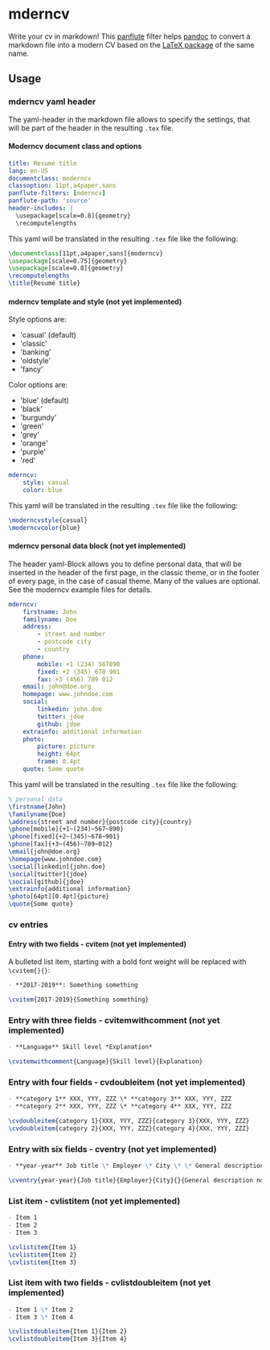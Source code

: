 # mderncv

Write your cv in markdown! This [panflute]( http://scorreia.com/software/panflute/ ) filter helps [pandoc]( https://pandoc.org/ ) to convert a markdown file into a modern CV based on the [LaTeX package]( https://github.com/xdanaux/moderncv ) of the same name.

## Usage

### mderncv yaml header

The yaml-header in the markdown file allows to specify the settings, that will be part of the header in the resulting `.tex` file.

#### Moderncv document class and options

```yaml
title: Resumé title
lang: en-US
documentclass: moderncv
classoption: 11pt,a4paper,sans
panflute-filters: [mderncv]
panflute-path: 'source'
header-includes: |
  \usepackage[scale=0.8]{geometry}
  \recomputelengths
```

This yaml will be translated in the resulting `.tex` file like the following:

```latex
\documentclass[11pt,a4paper,sans]{moderncv}
\usepackage[scale=0.75]{geometry}
\usepackage[scale=0.8]{geometry}
\recomputelengths
\title{Resumé title} 
```

#### mderncv template and style (not yet implemented)

Style options are:

- 'casual' (default)
- 'classic'
- 'banking'
- 'oldstyle'
- 'fancy'

Color options are:

 - 'blue' (default)
 - 'black'
 - 'burgundy'
 - 'green'
 - 'grey'
 - 'orange'
 - 'purple'
 - 'red'

```yaml
mderncv:
    style: casual
    color: blue 
```

This yaml will be translated in the resulting `.tex` file like the following:

```latex
\moderncvstyle{casual}
\moderncvcolor{blue}
```

#### mderncv personal data block (not yet implemented)

The header yaml-Block allows you to define personal data, that will be inserted in the header of the first page, in the classic theme, or in the footer of every page, in the case of casual theme. Many of the values are optional. See the moderncv example files for details.

```yaml
mderncv:
    firstname: John
    familyname: Doe
    address: 
        - street and number
        - postcode city
        - country
    phone:
        mobile: +1 (234) 567890
        fixed: +2 (345) 678 901
        fax: +3 (456) 789 012
    email: john@doe.org
    homepage: www.johndoe.com
    social:
        linkedin: john.doe
        twitter: jdoe
        github: jdoe
    extrainfo: additional information
    photo:
        picture: picture
        height: 64pt
        frame: 0.4pt
    quote: Some quote
```

This yaml will be translated in the resulting `.tex` file like the following:

```latex
% personal data
\firstname{John}
\familyname{Doe}
\address{street and number}{postcode city}{country}
\phone[mobile]{+1~(234)~567~890}
\phone[fixed]{+2~(345)~678~901}
\phone[fax]{+3~(456)~789~012}
\email{john@doe.org}
\homepage{www.johndoe.com}
\social[linkedin]{john.doe}
\social[twitter]{jdoe}
\social[github]{jdoe}
\extrainfo{additional information}
\photo[64pt][0.4pt]{picture}
\quote{Some quote}
```

### cv entries

#### Entry with two fields - cvitem (not yet implemented)

A bulleted list item, starting with a bold font weight will be replaced with `\cvitem{}{}`:

```markdown
- **2017-2019**: Something something
```

```latex
\cvitem{2017-2019}{Something something}
```

### Entry with three fields - cvitemwithcomment (not yet implemented)

```markdown
- **Language** Skill level *Explanation*
```

```latex
\cvitemwithcomment{Language}{Skill level}{Explanation} 
```

### Entry with four fields - cvdoubleitem (not yet implemented)

```markdown
- **category 1** XXX, YYY, ZZZ \* **category 3** XXX, YYY, ZZZ
- **category 2** XXX, YYY, ZZZ \* **category 4** XXX, YYY, ZZZ
```

```latex
\cvdoubleitem{category 1}{XXX, YYY, ZZZ}{category 3}{XXX, YYY, ZZZ}
\cvdoubleitem{category 2}{XXX, YYY, ZZZ}{category 4}{XXX, YYY, ZZZ}
```

### Entry with six fields - cventry (not yet implemented)

```markdown
- **year-year** Job title \* Employer \* City \* \* General description no longer than 1--2 lines.
```

```latex
\cventry{year-year}{Job title}{Employer}{City}{}{General description no longer than 1--2 lines.}
```

### List item - cvlistitem (not yet implemented)

```markdown
- Item 1
- Item 2
- Item 3
```

```latex
\cvlistitem{Item 1}
\cvlistitem{Item 2}
\cvlistitem{Item 3}
```

### List item with two fields - cvlistdoubleitem (not yet implemented)

```markdown
- Item 1 \* Item 2
- Item 3 \* Item 4
```

```latex
\cvlistdoubleitem{Item 1}{Item 2}
\cvlistdoubleitem{Item 3}{Item 4}
```